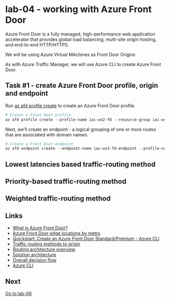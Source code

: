 # lab-04 - working with Azure Front Door

Azure Front Door is a fully managed, high-performance web application accelerator that provides global load balancing, multi-site origin hosting, and end-to-end HTTP/HTTPS.

We will be using Azure Virtual MAchines as Front Door Origins

As with Azure Traffic Manager, we will use Azure CLI to create Azure Front Door.

## Task #1 - create Azure Front Door profile, origin and endpoint

Run [az afd profile create](https://learn.microsoft.com/en-us/cli/azure/afd/profile?view=azure-cli-latest#az-afd-profile-create) to create an Azure Front Door profile.

```powershell
# Create a Front Door profile
az afd profile create --profile-name iac-ws2-fd --resource-group iac-ws2-rg --sku Standard_AzureFrontDoor
```

Next, we'll create an endpoint - a logical grouping of one or more routes that are associated with domain names. 

```powershell	
# Create a Front Door endpoint
az afd endpoint create --endpoint-name iac-ws2-fd-endpoint --profile-name iac-ws2-fd --resource-group iac-ws2-rg --origin-host-header iac-ws2-fd.azurefd.net --origin-response-timeout-seconds 60 --origin-path / --origin iac-ws2-fd.azurefd.net --custom-domain iac-ws2-fd.azurefd.net --enable-https true --https-only true --query customHttpsProvisioningState
```

## Lowest latencies based traffic-routing method

## Priority-based traffic-routing method

## Weighted traffic-routing method


## Links

* [What is Azure Front Door?](https://learn.microsoft.com/en-us/azure/frontdoor/front-door-overview)
* [Azure Front Door edge locations by metro](https://learn.microsoft.com/en-us/azure/frontdoor/edge-locations-by-region)
* [Quickstart: Create an Azure Front Door Standard/Premium - Azure CLI](https://learn.microsoft.com/en-us/azure/frontdoor/create-front-door-cli)
* [Traffic routing methods to origin](https://learn.microsoft.com/en-us/azure/frontdoor/routing-methods)
* [Routing architecture overview](https://learn.microsoft.com/en-us/azure/frontdoor/front-door-routing-architecture?pivots=front-door-standard-premium)
* [Solution architecture](https://learn.microsoft.com/en-us/azure/frontdoor/scenarios#solution-architecture)
* [Overall decision flow](https://learn.microsoft.com/en-us/azure/frontdoor/routing-methods#overall-decision-flow)
* [Azure CLI](https://learn.microsoft.com/en-us/cli/azure/afd?view=azure-cli-latest)

## Next
[Go to lab-06](../lab-06/readme.md)